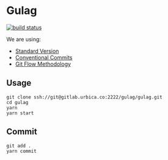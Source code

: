 # Gulag

[![build status](https://gitlab.urbica.co/gulag/gulag/badges/master/build.svg)](https://gitlab.urbica.co/gulag/gulag/commits/master)

We are using:

* [Standard Version](https://github.com/conventional-changelog/standard-version/)
* [Conventional Commits](https://conventionalcommits.org/)
* [Git Flow Methodology](http://nvie.com/posts/a-successful-git-branching-model/)

## Usage

```shell
git clone ssh://git@gitlab.urbica.co:2222/gulag/gulag.git
cd gulag
yarn
yarn start
```

## Commit

```shell
git add .
yarn commit
```
